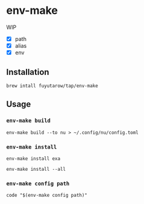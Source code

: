 # env-make

WIP

- [x] path
- [x] alias
- [x] env

## Installation

```
brew intall fuyutarow/tap/env-make
```

## Usage

### `env-make build`
```
env-make build --to nu > ~/.config/nu/config.toml
```

### `env-make install`
```
env-make install exa
```
```
env-make install --all
```

### `env-make config path`
```
code "$(env-make config path)"
```